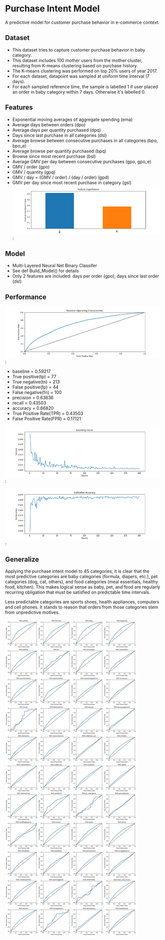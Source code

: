 # Purchase Intent Model
A predictive model for customer purchase behavior in e-commerce context.

## Dataset
* This dataset tries to capture customer purchase behavior in baby category.
* This dataset includes 100 mother users from the mother cluster, resulting from K-means clustering based on purchase history.
* The K-means clustering was performed on top 20% users of year 2017.
* For each dataset, datapoint was sampled at uniform time interval (7 days).
* For each sampled reference time, the sample is labelled 1 if user placed an order in baby category within 7 days. Otherwise it's labelled 0.

## Features
* Exponential moving averages of aggregate spending (ema)
* Average days between orders (dpo)
* Average days per quantity purchased (dpq)
* Days since last purchase in all categories (dsl)
* Average browse between consecutive purchases in all categories (bpo, bpo_e)
* Average browse per quantity purchased (bpq)
* Browse since most recent purchase (bsl)
* Average GMV per day between consecutive purchases (gpo, gpo_e)
* GMV / order (gpo)
* GMV / quantity (gpq)
* GMV / day = (GMV / order) / (day / order) (gpd)
* GMV per day since most recent purchase in category (gsl)
![Result](fig/feature_importance.png): 

## Model
- Multi-Layered Neural Net Binary Classifer
- See def Build_Model() for details
- Only 2 features are included: days per order (gpo), days since last order (dsl)

## Performance
![Result](fig/roc.png): 
* baseline = 0.59217
* True positive(tp) = 77
* True negative(tn) = 213
* False positive(fp) = 44
* False negative(fn) = 100
* precision = 0.63636
* recall = 0.43503
* accuracy = 0.66820
* True Positive Rate(TPR) = 0.43503
* False Positive Rate(FPR) = 0.17121

![Result](fig/learning_curve.png): 

![Result](fig/validation_accuracy.png): 

## Generalize
Applying the purchase intent model to 45 categories, it is clear that the most predictive categories are baby categories (formula, diapers, etc.), pet categories (dog, cat, others), and food categories (meal essentials, healthy food, kitchen). This makes logical sense as baby, pet, and food are regularly recurring obligation that must be satisfied on predictable time intervals.

Less predictable categories are sports shoes, health appliances, computers and cell phones. It stands to reason that orders from those categories stem from unpredictive motives.

![Result](fig/all_categories.png)
